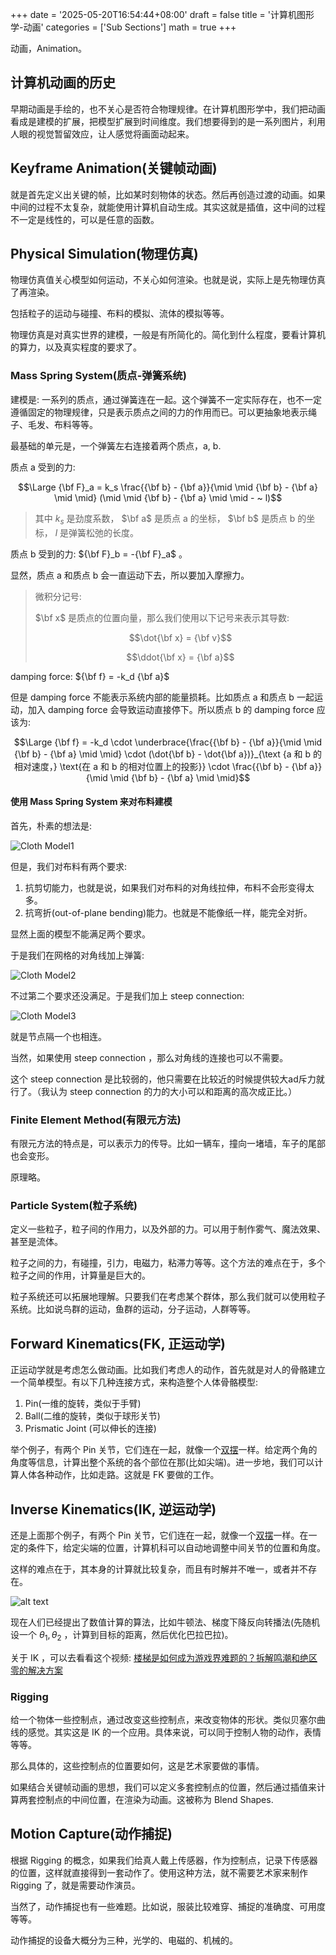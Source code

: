+++
date = '2025-05-20T16:54:44+08:00'
draft = false
title = '计算机图形学-动画'
categories = ['Sub Sections']
math = true
+++

动画，Animation。

## 计算机动画的历史
早期动画是手绘的，也不关心是否符合物理规律。在计算机图形学中，我们把动画看成是建模的扩展，把模型扩展到时间维度。我们想要得到的是一系列图片，利用人眼的视觉暂留效应，让人感觉将画面动起来。

## Keyframe Animation(关键帧动画)
就是首先定义出关键的帧，比如某时刻物体的状态。然后再创造过渡的动画。如果中间的过程不太复杂，就能使用计算机自动生成。其实这就是插值，这中间的过程不一定是线性的，可以是任意的函数。

## Physical Simulation(物理仿真)
物理仿真值关心模型如何运动，不关心如何渲染。也就是说，实际上是先物理仿真了再渲染。

包括粒子的运动与碰撞、布料的模拟、流体的模拟等等。

物理仿真是对真实世界的建模，一般是有所简化的。简化到什么程度，要看计算机的算力，以及真实程度的要求了。

### Mass Spring System(质点-弹簧系统)
建模是: 一系列的质点，通过弹簧连在一起。这个弹簧不一定实际存在，也不一定遵循固定的物理规律，只是表示质点之间的力的作用而已。可以更抽象地表示绳子、毛发、布料等等。

最基础的单元是，一个弹簧左右连接着两个质点，a, b.

质点 a 受到的力:

$$\Large {\bf F}_a = k_s \frac{{\bf b} - {\bf a}}{\mid \mid {\bf b} - {\bf a} \mid \mid} (\mid \mid {\bf b} - {\bf a} \mid \mid - ~ l)$$

> 其中 $k_s$ 是劲度系数， $\bf a$ 是质点 a 的坐标， $\bf b$ 是质点 b 的坐标， $l$ 是弹簧松弛的长度。

质点 b 受到的力: ${\bf F}_b = -{\bf F}_a$ 。

显然，质点 a 和质点 b 会一直运动下去，所以要加入摩擦力。

> 微积分记号:
> 
> $\bf x$ 是质点的位置向量，那么我们使用以下记号来表示其导数:
> 
> $$\dot{\bf x} = {\bf v}$$
> 
> $$\ddot{\bf x} = {\bf a}$$

damping force: ${\bf f} = -k_d {\bf a}$

但是 damping force 不能表示系统内部的能量损耗。比如质点 a 和质点 b 一起运动，加入 damping force 会导致运动直接停下。所以质点 b 的 damping force 应该为:

$$\Large {\bf f} = -k_d \cdot \underbrace{\frac{{\bf b} - {\bf a}}{\mid \mid {\bf b} - {\bf a} \mid \mid} \cdot (\dot{\bf b} - \dot{\bf a})}_{\text {a 和 b 的相对速度，} \text{在 a 和 b 的相对位置上的投影}} \cdot \frac{{\bf b} - {\bf a}}{\mid \mid {\bf b} - {\bf a} \mid \mid}$$

#### 使用 Mass Spring System 来对布料建模
首先，朴素的想法是:

![Cloth Model1](Cloth-Model1.png)

但是，我们对布料有两个要求:

1. 抗剪切能力，也就是说，如果我们对布料的对角线拉伸，布料不会形变得太多。
2. 抗弯折(out-of-plane bending)能力。也就是不能像纸一样，能完全对折。

显然上面的模型不能满足两个要求。

于是我们在网格的对角线加上弹簧:

![Cloth Model2](Cloth-Model2.png)

不过第二个要求还没满足。于是我们加上 steep connection:

![Cloth Model3](Cloth-Model3.png)

就是节点隔一个也相连。

当然，如果使用 steep connection ，那么对角线的连接也可以不需要。

这个 steep connection 是比较弱的，他只需要在比较近的时候提供较大ad斥力就行了。（我认为 steep connection 的力的大小可以和距离的高次成正比。）

### Finite Element Method(有限元方法)
有限元方法的特点是，可以表示力的传导。比如一辆车，撞向一堵墙，车子的尾部也会变形。

原理略。

### Particle System(粒子系统)
定义一些粒子，粒子间的作用力，以及外部的力。可以用于制作雾气、魔法效果、甚至是流体。

粒子之间的力，有碰撞，引力，电磁力，粘滞力等等。这个方法的难点在于，多个粒子之间的作用，计算量是巨大的。

粒子系统还可以拓展地理解。只要我们在考虑某个群体，那么我们就可以使用粒子系统。比如说鸟群的运动，鱼群的运动，分子运动，人群等等。

## Forward Kinematics(FK, 正运动学)
正运动学就是考虑怎么做动画。比如我们考虑人的动作，首先就是对人的骨骼建立一个简单模型。有以下几种连接方式，来构造整个人体骨骼模型:

1. Pin(一维的旋转，类似于手臂)
2. Ball(二维的旋转，类似于球形关节)
3. Prismatic Joint (可以伸长的连接)

举个例子，有两个 Pin 关节，它们连在一起，就像一个[双摆](https://zh.wikipedia.org/wiki/双摆)一样。给定两个角的角度等信息，计算出整个系统的各个部位在那(比如尖端)。进一步地，我们可以计算人体各种动作，比如走路。这就是 FK 要做的工作。

## Inverse Kinematics(IK, 逆运动学)
还是上面那个例子，有两个 Pin 关节，它们连在一起，就像一个[双摆](https://zh.wikipedia.org/wiki/双摆)一样。在一定的条件下，给定尖端的位置，计算机科可以自动地调整中间关节的位置和角度。

这样的难点在于，其本身的计算就比较复杂，而且有时解并不唯一，或者并不存在。

![alt text](IK.png)

现在人们已经提出了数值计算的算法，比如牛顿法、梯度下降反向转播法(先随机设一个 $\theta_1,\theta_2$ ，计算到目标的距离，然后优化巴拉巴拉)。

关于 IK ，可以去看看这个视频: [楼梯是如何成为游戏界难题的？拆解鸣潮和绝区零的解决方案](https://www.bilibili.com/video/BV1rQ1xYAEtD)

### Rigging
给一个物体一些控制点，通过改变这些控制点，来改变物体的形状。类似贝塞尔曲线的感觉。其实这是 IK 的一个应用。具体来说，可以同于控制人物的动作，表情等等。

那么具体的，这些控制点的位置要如何，这是艺术家要做的事情。

如果结合关键帧动画的思想，我们可以定义多套控制点的位置，然后通过插值来计算两套控制点的中间位置，在渲染为动画。这被称为 Blend Shapes.

## Motion Capture(动作捕捉)
根据 Rigging 的概念，如果我们给真人戴上传感器，作为控制点，记录下传感器的位置，这样就直接得到一套动作了。使用这种方法，就不需要艺术家来制作 Rigging 了，就是需要动作演员。

当然了，动作捕捉也有一些难题。比如说，服装比较难穿、捕捉的准确度、可用度等等。

动作捕捉的设备大概分为三种，光学的、电磁的、机械的。
